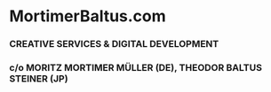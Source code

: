 # MortimerBaltus.com
### CREATIVE SERVICES & DIGITAL DEVELOPMENT
### c/o MORITZ MORTIMER MÜLLER (DE), THEODOR BALTUS STEINER (JP)


